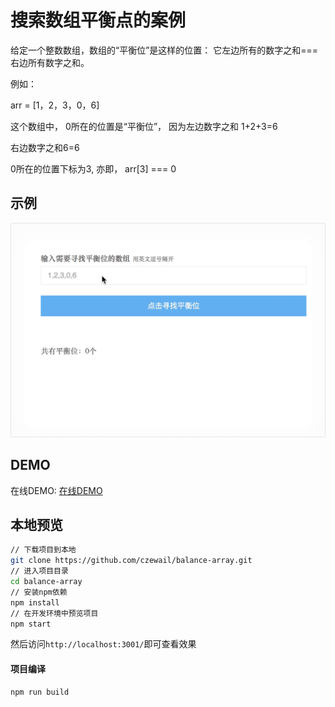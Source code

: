 # 搜索数组平衡点的案例

给定一个整数数组，数组的“平衡位”是这样的位置： 它左边所有的数字之和===右边所有数字之和。

例如：

arr = [1，2，3，0，6]

这个数组中， 0所在的位置是“平衡位”， 因为左边数字之和 1+2+3=6

右边数字之和6=6

0所在的位置下标为3, 亦即， arr[3] === 0

## 示例
![示例](imgs/array.gif)


## DEMO
在线DEMO: [在线DEMO](#https://github.com/czewail/balance-array)

## 本地预览

```bash
// 下载项目到本地
git clone https://github.com/czewail/balance-array.git
// 进入项目目录
cd balance-array
// 安装npm依赖
npm install
// 在开发环境中预览项目
npm start
```
然后访问`http://localhost:3001/`即可查看效果

#### 项目编译
```bash
npm run build
```
